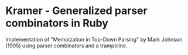 # Kramer - Generalized parser combinators in Ruby

Implementation of "Memoization in Top-Down Parsing" by Mark Johnson (1995)
using parser combinators and a trampoline.

